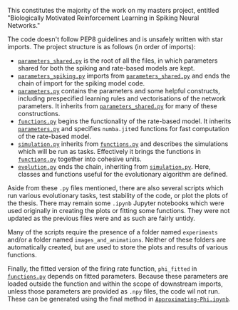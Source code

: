 This constitutes the majority of the work on my masters project, entitled "Biologically Motivated Reinforcement Learning in Spiking Neural Networks."  

The code doesn't follow PEP8 guidelines and is unsafely written with star imports. The project structure is as follows (in order of imports):

* [`parameters_shared.py`](./parameters_shared.py) is the root of all the files, in which parameters shared for both the spiking and rate-based models are kept.
* [`parameters_spiking.py`](./parameters_spiking.py) imports from [`parameters_shared.py`](./parameters_shared.py) and ends the chain of import for the spiking model code.  
* [`parameters.py`](./parameters.py) contains the parameters and some helpful constructs, including prespecified learning rules and vectorisations of the network parameters. It inherits from [`parameters_shared.py`](./parameters_shared.py) for many of these constructions.  
* [`functions.py`](./functions.py) begins the functionality of the rate-based model. It inherits [`parameters.py`](./parameters.py) and specifies `numba.jit`ed functions for fast computation of the rate-based model.
* [`simulation.py`](./simulation.py) inherits from [`functions.py`](./functions.py) and describes the simulations which will be run as tasks. Effectively it brings the functions in [`functions.py`](./functions.py) together into cohesive units.  
* [`evolution.py`](./evolution.py) ends the chain, inheriting from [`simulation.py`](./simulation.py). Here, classes and functions useful for the evolutionary algorithm are defined.

Aside from these `.py` files mentioned, there are also several scripts which run various evolutionary tasks, test stability of the code, or plot the plots of the thesis. There may remain some `.ipynb` Jupyter notebooks which were used originally in creating the plots or fitting some functions. They were not updated as the previous files were and as such are fairly untidy.

Many of the scripts require the presence of a folder named `experiments` and/or a folder named `images_and_animations`. Neither of these folders are automatically created, but are used to store the plots and results of various functions.

Finally, the fitted version of the firing rate function, `phi_fitted` in [`functions.py`](./functions.py) depends on fitted parameters. Because these parameters are loaded outside the function and within the scope of downstream imports, unless those parameters are provided as `.npy` files, the code wil not run. These can be generated using the final method in [`Approximating-Phi.ipynb`](./`Approximating-Phi.ipynb`).
